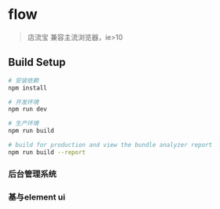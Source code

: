 # flow

> 店流宝 兼容主流浏览器，ie>10

## Build Setup

``` bash
# 安装依赖
npm install

# 开发环境
npm run dev

# 生产环境
npm run build

# build for production and view the bundle analyzer report
npm run build --report
```

###  后台管理系统
###  基与element ui 
